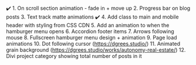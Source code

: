 ✔️ 1. On scroll section animation - fade in + move up
2. Progress bar on blog posts
3. Text track matte animations
✔️ 4. Add class to main and mobile header with styling from CSS CDN
5. Add an animation to when the hamburger menu opens
6. Accordion footer items
7. Arrows following mouse
8. Fullscreen hamburger menu design + animation
9. Page load animations
10. Dot following cursor (https://dgrees.studio/)
11. Animated grain background (https://dgrees.studio/works/autonomy-real-estate/)
12. Divi project category showing total number of posts in it